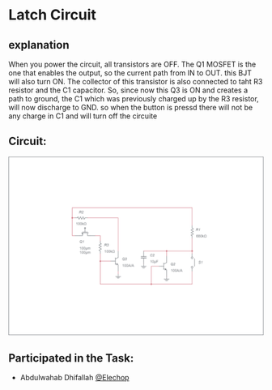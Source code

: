 # Latch Circuit 
## explanation
When you power the circuit, all transistors are OFF. The Q1 MOSFET is the one that enables the output, so the current path from IN to OUT.
 this BJT will also turn ON. The collector of this transistor is also connected to taht R3 resistor and the C1 capacitor. So, since now this Q3 is ON and creates a path to ground, the C1 which was previously charged up by the R3 resistor, will now discharge to GND.
so when the button is pressd there will not be any charge in C1 and will turn off the circuite  

## Circuit:
![](images/LatchCircuit-schematic.png)


## Participated in the Task: 
- Abdulwahab Dhifallah [@Elechop](https://github.com/Elechop)
